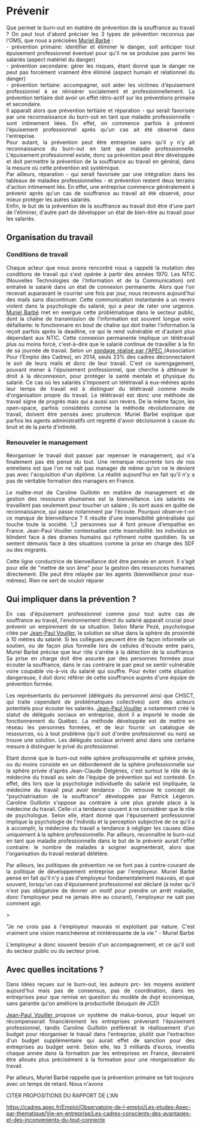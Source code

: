 # Prévenir

<p align="justify"> Que permet le burn-out en matière de prévention de la souffrance au travail ? 
On peut tout d'abord préciser les 3 types de prévention reconnus par l'OMS, que nous a précisées <a href="https://controverses.github.io/burn-out/acteurs#muriel-barb" target="_blank">Muriel Barbé</a> : <br>
- prévention primaire: identifier et éliminer le danger, soit anticiper tout épuisement professionnel éventuel pour qu'il ne se produise pas parmi les salariés (aspect matériel du danger) <br> 
- prévention secondaire: gérer les risques, étant donné que le danger ne peut pas forcément vraiment être éliminé (aspect humain et relationnel du danger) <br> 
- prévention tertiaire: accompagner, soit aider les victimes d'épuisement professionnel à se réinsérer socialement et professionnellement. La prévention tertiaire doit avoir un effet rétro-actif sur les préventions primaire et secondaire. <br> 
Il apparaît alors que prévention tertiaire et réparation - qui serait favorisée par une reconnaissance du burn-out en tant que maladie professionnelle - sont intimement liées. En effet, on commence parfois à prévenir l'épuisement professionnel après qu'un cas ait été observé dans l'entreprise. <br> 
Pour autant, la prévention peut être entreprise sans qu'il y n'y ait reconnaissance du burn-out en tant que maladie professionnelle. L'épuisement professionnel existe, donc sa prévention peut être développée et doit permettre la prévention de la souffrance au travail en général, dans la mesure où cette prévention est systémique. <br> 
Par ailleurs, réparation - qui serait favorisée par une intégration dans les tableaux de maladies professionnelles - et prévention restent deux terrains d'action intimement liés. En effet, une entreprise commence généralement à prévenir après qu'un cas de souffrance au travail ait été observé, pour mieux protéger les autres salariés. <br> 
Enfin, le but de la prévention de la souffrance au travail doit être d'une part de l'éliminer, d'autre part de développer un état de bien-être au travail pour les salariés. </p> 


## Organisation du travail 

### Conditions de travail
<p align="justify"> Chaque acteur que nous avons rencontré nous a rappelé la mutation des conditions de travail qui s'est opérée à partir des années 1970. 
Les NTIC (Nouvelles Technologies de l'Information et de la Communication) ont entraîné le salarié dans un état de connexion permanente. Alors que l'on recevait auparavant le courrier une fois par jour, nous recevons aujourd'hui des mails sans discontinuer. Cette communication instantanée a un revers violent dans la psychologie du salarié, qui a peur de rater une urgence. <a href="https://controverses.github.io/burn-out/acteurs#muriel-barb" target="_blank">Muriel Barbé</a> met en exergue cette problématique dans le secteur public, dont la chaîne de transmission de l'information est souvent longue voire défaillante: le fonctionnaire en bout de chaîne qui doit traiter l'information la reçoit parfois après la deadline, ce qui le rend vulnérable et d'autant plus dépendant aux NTIC.
Cette connexion permanente implique un télétravail plus ou moins forcé, c'est-à-dire que le salarié continue de travailler à la fin de sa journée de travail. Selon un <a href="
https://cadres.apec.fr/files/live/mounts/media/medias_delia/documents_a_telecharger/autres_documents/entretiens_experts_3_decembre_2014_nouvelle_organisation_du_travail_des_cadres/35b7969cb11432be4e163f724e50ab93.pptx " target="_blank"> sondage réalisé par l'APEC </a> (Association Pour l'Emploi des Cadres), en 2014, seuls 23% des cadres déconnectaient le soir de leurs mails et donc de leur travail. C'est ce surengagement, pouvant mener à l'épuisement professionnel, que cherche à atténuer le droit à la déconnexion, pour protéger la santé mentale et physique du salarié. 
Ce cas où les salariés s'imposent un télétravail à eux-mêmes après leur temps de travail est à distinguer du télétravail comme mode d'organisation propre du travail. Le télétravail est donc une méthode de travail signe de progrès mais qui a aussi son revers. De la même façon, les open-space, parfois considérés comme la méthode révolutionnaire de travail, doivent être pensés avec prudence: Muriel Barbé explique que parfois les agents administratifs ont regretté d'avoir décloisonné à cause du bruit et de la perte d'intimité.   </p> 

### Renouveler le management 

<p align="justify"> Réorganiser le travail doit passer par repenser le management, qui n'a finalement pas été pensé du tout. Une remarque récurrente lors de nos entretiens est que l'on ne naît pas manager de même qu'on ne le devient pas avec l'acquisition d'un diplôme. La réalité aujourd'hui en fait qu'il n'y a pas de véritable formation des managers en France.</p> 

<p align="justify">Le maître-mot de Caroline Guillotin en matière de management et de gestion des ressource shumaines est la bienveillance. Les salariés ne travaillent pas seulement pour toucher un salaire ; ils sont aussi en quête de reconnaissance, qui passe notamment par l'écoute. Pourquoi observe-t-on ce manque de bienveillance ? Il résulte d'une insensibilité généralisée qui touche toute la société. 1,2 personnes sur 4 font preuve d'empathie en France. Jean-Paul Vouiller contextualise cette insensibilité: les individus se blindent face à des drames humains qui rythment notre quotidien. Ils se sentent démunis face à des situations comme la prise en charge des SDF ou des migrants. </p> 
<p align="justify">Cette ligne conductrice de bienveillance doit être pensée en amont. Il s'agit pour elle de "mettre de son âme" pour la gestion des ressources humaines directement. Elle peut être relayée par les agents (bienveillance pour eux-mêmes). Rien ne sert de vouloir réparer </p> 

## Qui impliquer dans la prévention ? 

<p align="justify"> En cas d'épuisement professionnel comme pour tout autre cas de souffrance au travail, l'environnement direct du salarié apparaît crucial pour prévenir un empirement de sa situation. Selon Marie Pezé, psychologue citée par <a href="https://controverses.github.io/burn-out/acteurs#jean-paul-vouiller" target="_blank">Jean-Paul Vouiller</a>, la solution se situe dans la sphère de proximité à 10 mètres du salarié. Si les collègues peuvent être de façon informelle un soutien, ou de façon plus formelle lors de cellules d'écoute entre pairs, Muriel Barbé précise que leur rôle s'arrête à la détection de la souffrance. Sa prise en charge doit être assurée par des personnes formées pour écouter la souffrance, dans le cas contraire le pair peut se sentir vulnérable voire coupable vis-à-vis du salarié qui souffre. Pour éviter cette situation dangereuse, il doit donc référer de cette souffrance auprès d'une équipe de prévention formée. </p> 
<p align="justify"> Les représentants du personnel (délégués du personnel ainsi que CHSCT, qui traite cependant de problématiques collectives) sont des acteurs potentiels pour écouter les salariés. <a href="https://controverses.github.io/burn-out/acteurs#jean-paul-vouiller" target="_blank">Jean-Paul Vouiller</a> a notamment créé la statut de délégués sociaux en entreprise, dont il a importé le mode de fonctionnement du Québec. La méthode développée est de mettre en réseau les personnes formées, et de leur fournir un catalogue de ressources, où à tout problème (qu'il soit d'ordre professionnel ou non) se trouve une solution. Les délégués sociaux arrivent ainsi dans une certaine mesure à distinguer le privé du professionnel. </p> 

<p align="justify"> Etant donné que le burn-out mêle sphère professionnelle et sphère privée, ou du moins consiste en un débordement de la sphère professionnelle sur la sphère privée d'après Jean-Claude Delgènes, c'est surtout le rôle de la médecine du travail au sein de l'équipe de prévention qui est contesté. En effet, dès lors que la psychologie individuelle du salarié est impliquée, la médecine du travail peut avoir tendance . On retrouve le concept de "psychiatrisation de la souffrance" développée par Patrick Légeron. Caroline Guillotin s'oppose au contraire à une plus grande place à la médecine du travail. Celle-ci a tendance souvent à ne considérer que le rôle de psychologue. Selon elle, étant donné que l'épuisement professionnel implique la psychologie de l'individu et la perception subjective de ce qu'il a à accomplir, la médecine du travail a tendance à négliger les causes dûes uniquement à la sphère professionnelle. Par ailleurs, reconnaître le burn-out en tant que maladie professionnelle dans le but de le prévenir aurait l'effet contraire: le nombre de malades à soigner augmenterait, alors que l'organisation du travail resterait délétère.  </p> 

<p align="justify"> Par ailleurs, les politiques de prévention ne se font pas à contre-courant de la politique de développement entreprise par l'employeur. Muriel Barbé pense en fait qu'il n'y a pas d'employeur fondamentalement mauvais, et que souvent, lorsqu'un cas d'épuisement professionnel est déclaré (à noter qu'il n'est pas obligatoire de donner un motif pour prendre un arrêt maladie, donc l'employeur peut ne jamais être au courant), l'employeur ne sait pas comment agir. </p> 
> <p align="justify"> "Je ne crois pas à l'employeur mauvais ni exploitant par nature. C'est vraiment une vision manichéenne et inintéressante de la vie." - Muriel Barbé </p> 
<p align="justify"> L'employeur a donc souvent besoin d'un accompagnement, et ce qu'il soit du secteur public ou du secteur privé. </p> 

## Avec quelles incitations ?

<p align="justify">Dans Idées reçues sur le burn-out, les auteurs prc- les moyens existent aujourd'hui mais pas de consensus, pas de coordination, dans les entreprises peur que remise en question du modèle de dvpt économique, sans garantie qu'on améliore la productivité (bouquin de JCD) </p> 
<p align="justify"> <a href="https://controverses.github.io/burn-out/acteurs#jean-paul-vouiller" target="_blank"> Jean-Paul Vouiller </a> propose un système de malus-bonus, pour lequel on récompenserait financièrement les entreprises prévenant l'épuisement professionnel, tandis Caroline Guillotin préfèrerait le réallouement d'un budget pour réorganiser le travail dans l'entreprise, plutôt que l'extraction d'un budget supplémentaire qui aurait effet de sanction pour des entreprises au budget serré. Selon elle, les 3 milliards d'euros, investis chaque année dans la formation par les entreprises en France, devraient être alloués plus précisément à la formation pour une réorganisation du travail.

Par ailleurs, Muriel Barbé rappelle que la prévention primaire se fait toujours avec un temps de retard. Nous n'avons </p> 


CITER PROPOSITIONS DU RAPPORT DE L'AN

https://cadres.apec.fr/Emploi/Observatoire-de-l-emploi/Les-etudes-Apec-par-thematique/Vie-en-entreprise/Les-cadres-conscients-des-avantages-et-des-inconvenients-du-tout-connecte



